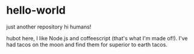 # hello-world
just another repository
hi humans!

hubot here, I like Node.js and coffeescript (that's what I'm made of!).
I've had tacos on the moon and find them for superior to earth tacos.
